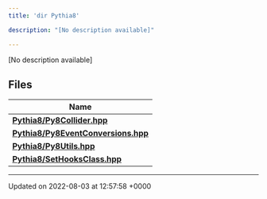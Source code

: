 ```yaml
---
title: 'dir Pythia8'

description: "[No description available]"

---
```







[No description available]

## Files

| Name           |
| -------------- |
| **[Pythia8/Py8Collider.hpp](/documentation/code/main/files/py8collider_8hpp/#file-py8collider.hpp)**  |
| **[Pythia8/Py8EventConversions.hpp](/documentation/code/main/files/py8eventconversions_8hpp/#file-py8eventconversions.hpp)**  |
| **[Pythia8/Py8Utils.hpp](/documentation/code/main/files/py8utils_8hpp/#file-py8utils.hpp)**  |
| **[Pythia8/SetHooksClass.hpp](/documentation/code/main/files/sethooksclass_8hpp/#file-sethooksclass.hpp)**  |






-------------------------------

Updated on 2022-08-03 at 12:57:58 +0000
